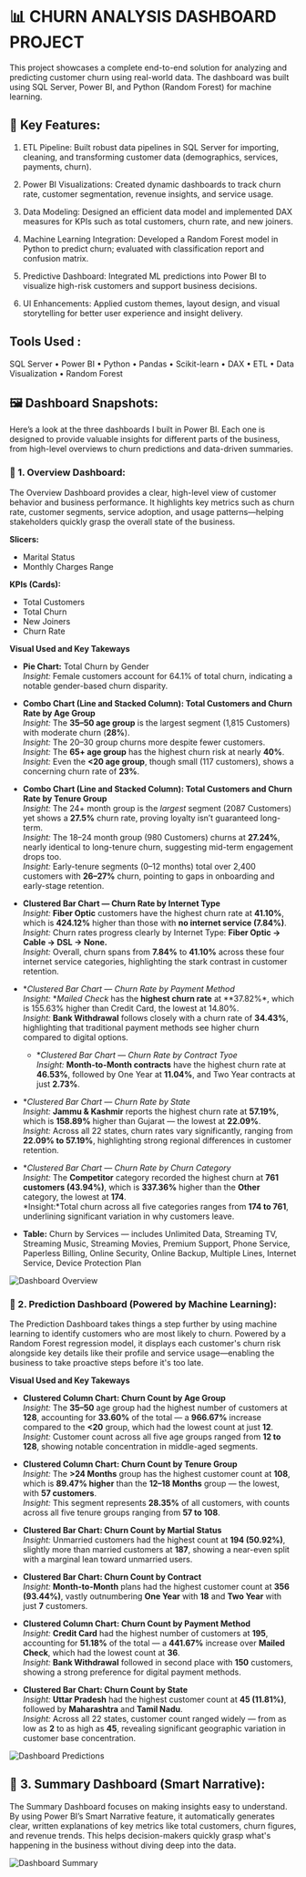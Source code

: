 
# 📊 CHURN ANALYSIS DASHBOARD PROJECT

This project showcases a complete end-to-end solution for analyzing and predicting customer churn using real-world data. 
The dashboard was built using SQL Server, Power BI, and Python (Random Forest) for machine learning.

## 🔧 Key Features:

1) ETL Pipeline: Built robust data pipelines in SQL Server for importing, cleaning, and transforming customer data (demographics, services, payments, churn).

2) Power BI Visualizations: Created dynamic dashboards to track churn rate, customer segmentation, revenue insights, and service usage.

3) Data Modeling: Designed an efficient data model and implemented DAX measures for KPIs such as total customers, churn rate, and new joiners.

4) Machine Learning Integration: Developed a Random Forest model in Python to predict churn; evaluated with classification report and confusion matrix.

5) Predictive Dashboard: Integrated ML predictions into Power BI to visualize high-risk customers and support business decisions.

6) UI Enhancements: Applied custom themes, layout design, and visual storytelling for better user experience and insight delivery.

## Tools Used :

SQL Server • Power BI • Python • Pandas • Scikit-learn • DAX • ETL • Data Visualization • Random Forest


## 🖼️ Dashboard Snapshots:

Here’s a look at the three dashboards I built in Power BI. Each one is designed to provide valuable insights for different parts of the business, from high-level overviews to churn predictions and data-driven summaries.

### 📍 1. Overview Dashboard:


The Overview Dashboard provides a clear, high-level view of customer behavior and business performance. It highlights key metrics such as churn rate, customer segments, service adoption, and usage patterns—helping stakeholders quickly grasp the overall state of the business.

**Slicers:**
- Marital Status
- Monthly Charges Range

**KPIs (Cards):**
- Total Customers
- Total Churn
- New Joiners
- Churn Rate

**Visual Used and Key Takeways**

- **Pie Chart:** Total Churn by Gender  
  *Insight:* Female customers account for 64.1% of total churn, indicating a notable gender-based churn disparity.
  
- **Combo Chart (Line and Stacked Column): Total Customers and Churn Rate by Age Group**  
  *Insight:* The **35–50 age group** is the largest segment (1,815 Customers) with moderate churn (**28%**).  
  *Insight:* The 20–30 group churns more despite fewer customers.  
  *Insight:* The **65+ age group** has the highest churn risk at nearly **40%**.  
  *Insight:* Even the **<20 age group**, though small (117 customers), shows a concerning churn rate of **23%**.

- **Combo Chart (Line and Stacked Column): Total Customers and Churn Rate by Tenure Group**  
  *Insight:* The 24+ month group is the *largest* segment (2087 Customers) yet shows a **27.5%** churn rate, proving loyalty isn’t guaranteed long-term.  
  *Insight:* The 18–24 month group (980 Customers) churns at **27.24%**, nearly identical to long-tenure churn, suggesting mid-term engagement drops too.  
  *Insight:* Early-tenure segments (0–12 months) total over 2,400 customers with **26–27%** churn, pointing to gaps in onboarding and early-stage retention.
  
- **Clustered Bar Chart — Churn Rate by Internet Type**  
  *Insight:* **Fiber Optic** customers have the highest churn rate at **41.10%**, which is **424.12%** higher than those with **no internet service (7.84%)**.  
  *Insight:* Churn rates progress clearly by Internet Type: **Fiber Optic → Cable → DSL → None.**  
  *Insight:* Overall, churn spans from **7.84%** to **41.10%** across these four internet service categories, highlighting the stark contrast in customer retention.

- **Clustered Bar Chart — Churn Rate by Payment Method*  
  *Insight:* **Mailed Check* has the **highest churn rate** at **37.82%*, which is 155.63% higher than Credit Card, the lowest at 14.80%.  
  *Insight:* **Bank Withdrawal** follows closely with a churn rate of **34.43%**, highlighting that traditional payment methods see higher churn compared to digital options.

  - **Clustered Bar Chart — Churn Rate by Contract Tyoe*  
  *Insight:* **Month-to-Month contracts** have the highest churn rate at **46.53%**, followed by One Year at **11.04%**, and Two Year contracts at just **2.73%**.

 - **Clustered Bar Chart — Churn Rate by State*  
  *Insight:* **Jammu & Kashmir** reports the highest churn rate at **57.19%**, which is **158.89%** higher than Gujarat — the lowest at **22.09%**.  
  *Insight:* Across all 22 states, churn rates vary significantly, ranging from **22.09% to 57.19%**, highlighting strong regional differences in customer retention.

- **Clustered Bar Chart — Churn Rate by Churn Category*  
 *Insight:* The **Competitor** category recorded the highest churn at **761 customers (43.94%)**, which is **337.36%** higher than the **Other** category, the lowest at **174**.  
 *Insight:*Total churn across all five categories ranges from **174 to 761**, underlining significant variation in why customers leave.

- **Table:** Churn by Services — includes Unlimited Data, Streaming TV, Streaming Music, Streaming Movies, Premium Support, Phone Service, Paperless Billing, Online Security, Online Backup, Multiple Lines, Internet Service, Device Protection Plan

![Dashboard Overview](https://github.com/user-attachments/assets/f37516ec-4fa5-4331-a2f0-e17b8e498b1d)


### 📍 2. Prediction Dashboard (Powered by Machine Learning):


The Prediction Dashboard takes things a step further by using machine learning to identify customers who are most likely to churn. Powered by a Random Forest regression model, it displays each customer's churn risk alongside key details like their profile and service usage—enabling the business to take proactive steps before it's too late.

**Visual Used and Key Takeways**

- **Clustered Column Chart: Churn Count by Age Group**  
  *Insight:* The **35–50** age group had the highest number of customers at **128**, accounting for **33.60%** of the total — a **966.67%** increase compared to the **<20** group, which had the lowest count at just **12**.  
  *Insight:* Customer count across all five age groups ranged from **12 to 128**, showing notable concentration in middle-aged segments.
  
- **Clustered Column Chart: Churn Count by Tenure Group**  
  *Insight:* The **>24 Months** group has the highest customer count at **108**, which is **89.47% higher** than the **12–18 Months** group — the lowest, with **57 customers**.  
  *Insight:* This segment represents **28.35%** of all customers, with counts across all five tenure groups ranging from **57 to 108**.
  
- **Clustered Bar Chart: Churn Count by Martial Status**  
  *Insight:* Unmarried customers had the highest count at **194 (50.92%)**, slightly more than married customers at **187**, showing a near-even split with a marginal lean toward unmarried users.

- **Clustered Bar Chart: Churn Count by Contract**  
  *Insight:* **Month-to-Month** plans had the highest customer count at **356 (93.44%)**, vastly outnumbering **One Year** with **18** and **Two Year** with just **7** customers.  

 - **Clustered Column Chart: Churn Count by Payment Method**  
  *Insight:*  **Credit Card** had the highest number of customers at **195**, accounting for **51.18%** of the total — a **441.67%** increase over **Mailed Check**, which had the lowest count at **36**.  
  *Insight:*  **Bank Withdrawal** followed in second place with **150** customers, showing a strong preference for digital payment methods.
   
- **Clustered Bar Chart: Churn Count by State**  
  *Insight:* **Uttar Pradesh** had the highest customer count at **45 (11.81%)**, followed by **Maharashtra** and **Tamil Nadu**.  
  *Insight:* Across all 22 states, customer count ranged widely — from as low as **2** to as high as **45**, revealing significant geographic variation in customer base concentration.


![Dashboard Predictions](https://github.com/user-attachments/assets/cacbc646-04a2-4ca3-bcce-3a9b7877a4a7)


## 📍 3. Summary Dashboard (Smart Narrative):


The Summary Dashboard focuses on making insights easy to understand. By using Power BI’s Smart Narrative feature, it automatically generates clear, written explanations of key metrics like total customers, churn figures, and revenue trends. This helps decision-makers quickly grasp what's happening in the business without diving deep into the data.

![Dashboard Summary](https://github.com/user-attachments/assets/5a8bf1dc-07df-4cdb-acb4-5a457461e0fb)
